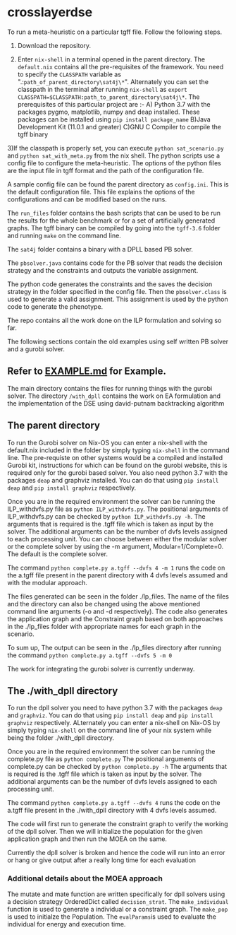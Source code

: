 # crosslayerdse

To run a meta-heuristic on a particular tgff file. Follow the following steps.

1) Download the repository.

2) Enter `nix-shell` in a terminal opened in the parent directory. The `default.nix` contains all the pre-requisites of the framework. You need to specify the `CLASSPATH` variable as ".:`path_of_parent_directory\sat4j\*`". Alternately you can set the classpath in the terminal after running `nix-shell` as `export CLASSPATH=$CLASSPATH:path_to_parent_directory\sat4j\*`.
The prerequisites of this particular project are :-
A) Python 3.7 with the packages pygmo, matplotlib, numpy and deap installed. These packages can be installed using `pip install package_name`
B)Java Development Kit (11.0.1 and greater)
C)GNU C Compiler to compile the tgff binary

3)If the classpath is properly set, you can execute `python sat_scenario.py` and `python sat_with_meta.py` from the nix shell. The python scripts use a config file to configure the meta-heuristic.
The options of the python files are the input file in tgff format and the path of the configuration file.

A sample config file can be found the parent directory as `config.ini`. This is the default configuration file. This file explains the options of the configurations and can be modified based on the runs.

The `run_files` folder contains the bash scripts that can be used to be run the results for the whole benchmark or for a set of artificially generated graphs. The tgff binary can be compiled by going into the `tgff-3.6` folder and running `make` on the command line.

The `sat4j` folder contains a binary with a DPLL based PB solver.

The `pbsolver.java` contains code for the PB solver that reads the decision strategy and the constraints and outputs the variable assignment.

The python code generates the constraints and the saves the decision strategy in the folder specified in the config file. Then the `pbsolver.class` is used to generate a valid assignment. This assignment is used by the python code to generate the phenotype.

The repo contains all the work done on the ILP formulation and solving so far.


The following sections contain the old examples using self written PB solver and a gurobi solver.

## Refer to [EXAMPLE.md](EXAMPLE.md) for Example.

The main directory contains the files for running things with the gurobi solver.
The directory `/with_dpll` contains the work on EA formulation and the implementation of the DSE using david-putnam backtracking algorithm

## The parent directory

To run the Gurobi solver on Nix-OS you can enter a nix-shell with the default.nix included in the folder by simply typing `nix-shell` in the command line.
The pre-requiste on other systems would be a compiled and installed Gurobi kit, instructions for which can be found on the gurobi website, this is required only for the gurobi based solver.
You also need python 3.7 with the packages `deap` and graphviz installed.
You can do that using `pip install deap` and `pip install graphviz` respectively.

Once you are in the required environment the solver can be running the ILP_withdvfs.py file as `python ILP_withdvfs.py`.
The positional arguments of ILP_withdvfs.py can be checked by `python ILP_withdvfs.py -h`.
The arguments that is required is the .tgff file which is taken as input by the solver.
The additional arguments can be the number of dvfs levels assigned to each processing unit.
You can choose between either the modular solver or the complete solver by using the -m argument, Modular=1/Complete=0. The default is the complete solver.

The command `python complete.py a.tgff --dvfs 4 -m 1` runs the code on the a.tgff file present in the parent directory with 4 dvfs levels assumed and with the modular approach.

The files generated can be seen in the folder ./lp_files.
The name of the files and the directory can also be changed using the above mentioned command line arguments (-o and -d respectively).
The code also generates the application graph and the Constraint graph based on both approaches in the ./lp_files folder with appropriate names for each graph in the scenario.

To sum up,
    The output can be seen in the ./lp_files directory after running the command
    ```
    python complete.py a.tgff --dvfs 5 -m 0
    ```   

The work for integrating the gurobi solver is currently underway.

## The ./with_dpll directory

To run the dpll solver you need to have python 3.7 with the packages `deap` and `graphviz`.
You can do that using `pip install deap` and `pip install graphviz` respectively.
ALternately you can enter a nix-shell on Nix-OS by simply typing `nix-shell` on the command line of your nix system while being the folder ./with_dpll directory.

Once you are in the required environment the solver can be running the complete.py file as `python complete.py`
The positional arguments of complete.py can be checked by `python complete.py -h`
The arguments that is required is the .tgff file which is taken as input by the solver.
The additional arguments can be the number of dvfs levels assigned to each processing unit.

The command `python complete.py a.tgff --dvfs 4` runs the code on the a.tgff file present in the ./with_dpll directory with 4 dvfs levels assumed.

The code will first run to generate the constraint graph to verify the working of the dpll solver.
Then we will initialize the population for the given application graph and then run the MOEA on the same.

Currently the dpll solver is broken and hence the code will run into an error or hang or give output after a really long time for each evaluation

### Additional details about the MOEA approach

The mutate and mate function are written specifically for dpll solvers using a decision strategy OrderedDict called `decision_strat`.
The `make_individual` function is used to generate a individual or a constraint graph.
The `make_pop` is used to initialze the Population.
The `evalParams`is used to evaluate the individual for energy and execution time.
